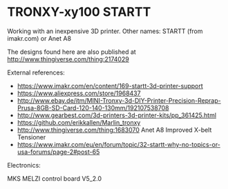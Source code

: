 # TRONXY-xy100 STARTT
Working with an inexpensive 3D printer. Other names: STARTT (from imakr.com) or Anet A8

The designs found here are also published at http://www.thingiverse.com/thing:2174029

External references:

* https://www.imakr.com/en/content/169-startt-3d-printer-support
* https://www.aliexpress.com/store/1968437
* http://www.ebay.de/itm/MINI-Tronxy-3d-DIY-Printer-Precision-Reprap-Prusa-8GB-SD-Card-120-140-130mm/192107538708
* http://www.gearbest.com/3d-printers-3d-printer-kits/pp_361425.html
* https://github.com/erikkallen/Marlin_tronxy
* http://www.thingiverse.com/thing:1683070 Anet A8 Improved X-belt Tensioner
* https://www.imakr.com/eu/en/forum/topic/32-startt-why-no-topics-or-usa-forums/page-2#post-65

Electronics:

MKS MELZI control board V5_2.0
